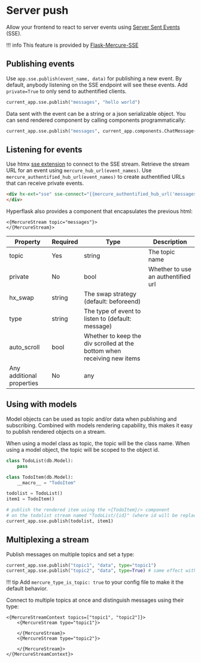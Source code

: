 # Server push

Allow your frontend to react to server events using [Server Sent Events](https://developer.mozilla.org/en-US/docs/Web/API/Server-sent_events/Using_server-sent_events) (SSE).

!!! info
    This feature is provided by [Flask-Mercure-SSE](https://github.com/hyperflask/flask-mercure-sse)

## Publishing events

Use `app.sse.publish(event_name, data)` for publishing a new event. By default, anybody listening on the SSE endpoint will see these events. Add `private=True` to only send to authentified clients.

```py
current_app.sse.publish("messages", "hello world")
```

Data sent with the event can be a string or a json serializable object. You can send rendered component by calling components programmatically:

```py
current_app.sse.publish("messages", current_app.components.ChatMessage(msg="hello world"))
```

## Listening for events

Use htmx [sse extension](https://htmx.org/extensions/sse/) to connect to the SSE stream. Retrieve the stream URL for an event using `mercure_hub_url(event_names)`. Use `mercure_authentified_hub_url(event_names)` to create authentified URLs that can receive private events.

```html
<div hx-ext="sse" sse-connect="{{mercure_authentified_hub_url('messages')}}" sse-swap="message" hx-swap="beforeend">
</div>
```

Hyperflask also provides a component that encapsulates the previous html:

```
<{MercureStream topic="messages"}>
</{MercureStream}>
```

| Property | Required | Type | Description |
|----------|----------|------|-------------|
|topic|Yes|string|The topic name|
|private|No|bool|Whether to use an authentified url|
|hx_swap|string|The swap strategy (default: beforeend)|
|type|string|The type of event to listen to (default: message)|
|auto_scroll|bool|Whether to keep the div scrolled at the bottom when receiving new items|
|Any additional properties|No|any||

## Using with models

Model objects can be used as topic and/or data when publishing and subscribing. Combined with models rendering capability, this makes it easy to publish rendered objects on a stream.

When using a model class as topic, the topic will be the class name. When using a model object, the topic will be scoped to the object id.

```py
class TodoList(db.Model):
    pass

class TodoItem(db.Model):
    __macro__ = "TodoItem"

todolist = TodoList()
item1 = TodoItem()

# publish the rendered item using the <{TodoItem}/> component
# on the todolist stream named "TodoList/{id}" (where id will be replaced by the list id)
current_app.sse.publish(todolist, item1)
```

## Multiplexing a stream

Publish messages on multiple topics and set a type:

```py
current_app.sse.publish("topic1", "data", type="topic1")
current_app.sse.publish("topic2", "data", type=True) # same effect without repeating topic in type
```

!!! tip
    Add `mercure_type_is_topic: true` to your config file to make it the default behavior.

Connect to multiple topics at once and distinguish messages using their type:

```
<{MercureStreamContext topics=["topic1", "topic2"]}>
    <{MercureStream type="topic1"}>

    </{MercureStream}>
    <{MercureStream type="topic2"}>

    </{MercureStream}>
</{MercureStreamContext}>
```